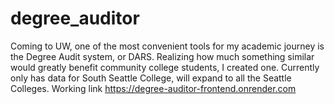 # degree_auditor
Coming to UW, one of the most convenient tools for my academic journey is the Degree Audit system, or DARS. Realizing how much something similar would greatly benefit community college students, I created one. Currently only has data for South Seattle College, will expand to all the Seattle Colleges.
Working link https://degree-auditor-frontend.onrender.com

